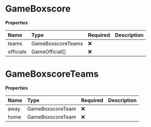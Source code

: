 # GameBoxscore

**Properties**

| Name      | Type              | Required | Description |
| :-------- | :---------------- | :------- | :---------- |
| teams     | GameBoxscoreTeams | ❌       |             |
| officials | GameOfficial[]    | ❌       |             |

# GameBoxscoreTeams

**Properties**

| Name | Type             | Required | Description |
| :--- | :--------------- | :------- | :---------- |
| away | GameBoxscoreTeam | ❌       |             |
| home | GameBoxscoreTeam | ❌       |             |

<!-- This file was generated by liblab | https://liblab.com/ -->
